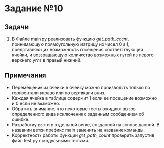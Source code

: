 # Задание №10  
## Задачи  
1. В Файле main.py реализовать функцию *get_path_count*, принимающую прямоугольную матрицу из чисел 0 и 1, представляющих возможность посещения соответствующей ячейки, и возвращающую количество возможных путей из левого верхнего угла в правый нижний.
## Примечания 
- Перемещение из ячейки в ячейку можно производить только по горизонтали вправо или по вертикали вниз.
- Каждая ячейка в таблице содержит 1 если ее посещение возможно и 0 если не возможно.
- Обратить внимание, что некоторые тесты ожидают вызов определенного вида исключения с заданным сообщением об ошибке.
- Разработку вести в отдельной ветке, созданной на основе данной. В названии ветки префикс main заменить на название команды.
- Корректность работы функции *get_path_count* проверить запустив файл test.py с модульными тестами.